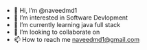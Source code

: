 - 👋 Hi, I’m @naveedmd1
- 👀 I’m interested in Software Devlopment
- 🌱 I’m currently learning java full stack 
- 💞️ I’m looking to collaborate on 
- 📫 How to reach me naveedmd1@gmail.com

<!---
naveedmd1/naveedmd1 is a ✨ special ✨ repository because its `README.md` (this file) appears on your GitHub profile.
You can click the Preview link to take a look at your changes.
--->
